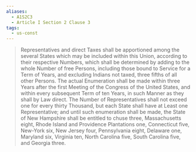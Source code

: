 ```yaml
---
aliases:
  - A1S2C3
  - Article I Section 2 Clause 3
tags:
  - us-const
---
```

> Representatives and direct Taxes shall be apportioned among the several States which may be included within this Union, according to their respective Numbers, which shall be determined by adding to the whole Number of free Persons, including those bound to Service for a Term of Years, and excluding Indians not taxed, three fifths of all other Persons. The actual Enumeration shall be made within three Years after the first Meeting of the Congress of the United States, and within every subsequent Term of ten Years, in such Manner as they shall by Law direct. The Number of Representatives shall not exceed one for every thirty Thousand, but each State shall have at Least one Representative; and until such enumeration shall be made, the State of New Hampshire shall be entitled to chuse three, Massachusetts eight, Rhode Island and Providence Plantations one, Connecticut five, New-York six, New Jersey four, Pennsylvania eight, Delaware one, Maryland six, Virginia ten, North Carolina five, South Carolina five, and Georgia three.

